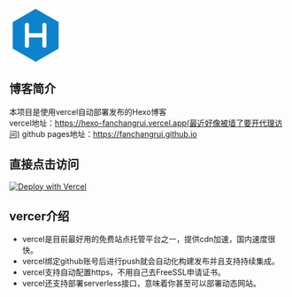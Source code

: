 ![Hexo Logo](https://github.com/vercel/vercel/blob/main/packages/frameworks/logos/hexo.svg)

## 博客简介

本项目是使用vercel自动部署发布的Hexo博客  
vercel地址：https://hexo-fanchangrui.vercel.app(最近好像被墙了要开代理访问)
github pages地址：https://fanchangrui.github.io

## 直接点击访问

[![Deploy with Vercel](https://vercel.com/button)](https://hexo-fanchangrui.vercel.app)

## vercer介绍

- vercel是目前最好用的免费站点托管平台之一，提供cdn加速，国内速度很快。  
- vercel绑定github账号后进行push就会自动化构建发布并且支持持续集成。
- vercel支持自动配置https，不用自己去FreeSSL申请证书。
- vercel还支持部署serverless接口，意味着你甚至可以部署动态网站。



